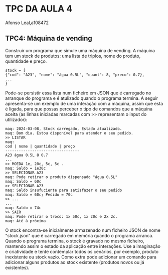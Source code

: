# **TPC DA AULA 4**

Afonso Leal,a108472

## TPC4: Máquina de vending

Construir um programa que simule uma máquina de vending.
A máquina tem um stock de produtos: uma lista de triplos, nome do produto, quantidade e preço.

```
stock = [
{"cod": "A23", "nome": "água 0.5L", "quant": 8, "preco": 0.7},
...
}
```

Pode-se persistir essa lista num ficheiro em JSON que é carregado no arranque do programa e é atulizado
quando o programa termina.
A seguir apresenta-se um exemplo de uma interação com a máquina, assim que esta é ligada, para que
possas perceber o tipo de comandos que a máquina aceita (as linhas iniciadas marcadas com >>
representam o input do utilizador):

```
maq: 2024-03-08, Stock carregado, Estado atualizado.
maq: Bom dia. Estou disponível para atender o seu pedido.
>> LISTAR
maq:
cod | nome | quantidade | preço
---------------------------------
A23 água 0.5L 8 0.7
...
>> MOEDA 1e, 20c, 5c, 5c .
maq: Saldo = 1e30c
>> SELECIONAR A23
maq: Pode retirar o produto dispensado "água 0.5L"
maq: Saldo = 60c
>> SELECIONAR A23
maq: Saldo insufuciente para satisfazer o seu pedido
maq: Saldo = 60c; Pedido = 70c
>> ...
...
maq: Saldo = 74c
>> SAIR
maq: Pode retirar o troco: 1x 50c, 1x 20c e 2x 2c.
maq: Até à próxima
```

O stock encontra-se inicialmente armazenado num ficheiro JSON de nome "stock.json" que é carregado
em memória quando o programa arranca. Quando o programa termina, o stock é gravado no mesmo
ficheiro, mantendo assim o estado da aplicação entre interações.
Use a imaginação e criatividade e tente contemplar todos os cenários, por exemplo, produto inexistente ou
stock vazio.
Como extra pode adicionar um comando para adicionar alguns produtos ao stock existente (produtos
novos ou já existentes).
